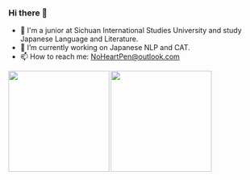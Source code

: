 ### Hi there 👋

<!--
**NoHeartPen/NoHeartPen** is a ✨ _special_ ✨ repository because its `README.md` (this file) appears on your GitHub profile.

Here are some ideas to get you started:


- 👯 I’m looking to collaborate on ...
- 🤔 I’m looking for help with ...
- 💬 Ask me about ...
- 📫 How to reach me: ...
- 🌱 I’m currently learning Japanese 
- 😄 Pronouns: ...
- ⚡ Fun fact: ...
-->

- 🏫 I'm a junior at Sichuan International Studies University and study Japanese Language and Literature.
- 🔭 I’m currently working on Japanese NLP and CAT.
- 📫 How to reach me: NoHeartPen@outlook.com

<a href="https://github.com/anuraghazra/github-readme-stats">
<img height="200" align="left" src="https://github-readme-stats.vercel.app/api?username=NoHeartPen&show_icons=true&line_height=33">
</a>
<img height="200" align="left" src="https://github-readme-stats.vercel.app/api/top-langs/?username=NoHeartPen&layout=compact&hide=Tex,shell,Tcl">
</a>

